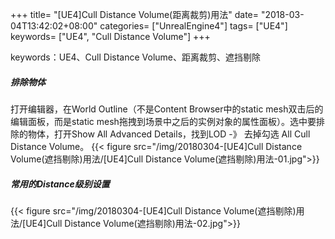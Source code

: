 +++
title= "[UE4]Cull Distance Volume(距离裁剪)用法"
date= "2018-03-04T13:42:02+08:00"
categories= ["UnrealEngine4"]
tags= ["UE4"]
keywords= ["UE4", "Cull Distance Volume"]
+++

keywords：UE4、Cull Distance Volume、距离裁剪、遮挡剔除


##### 排除物体
打开编辑器，在World Outline（不是Content Browser中的static mesh双击后的编辑面板，而是static mesh拖拽到场景中之后的实例对象的属性面板）。选中要排除的物体，打开Show All Advanced Details，找到LOD -》 去掉勾选 All Cull Distance Volume。
{{< figure src="/img/20180304-[UE4]Cull Distance Volume(遮挡剔除)用法/[UE4]Cull Distance Volume(遮挡剔除)用法-01.jpg">}}

##### 常用的Distance级别设置
{{< figure src="/img/20180304-[UE4]Cull Distance Volume(遮挡剔除)用法/[UE4]Cull Distance Volume(遮挡剔除)用法-02.jpg">}}

